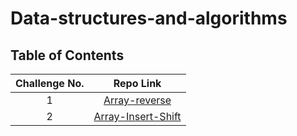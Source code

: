 # Data-structures-and-algorithms

## Table of Contents

| Challenge No. |                                                          Repo Link                                                          |
|:-------------:|:---------------------------------------------------------------------------------------------------------------------------:|
|       1       | [Array-reverse](https://github.com/muhammadqasemtarboush1/data-structures-and-algorithms/blob/main/array-reverse/README.md) |
|       2       | [Array-Insert-Shift](https://github.com/muhammadqasemtarboush1/data-structures-and-algorithms/blob/main/array-insert-shift/README.md) |
